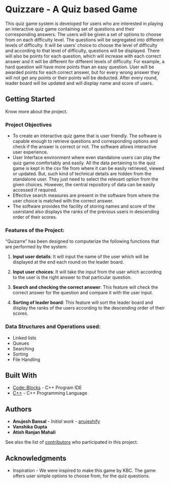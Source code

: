 # Quizzare - A Quiz based Game

This quiz game system is developed for users who are interested in playing an interactive quiz game containing set of questions and their corresponding answers. The users will be given a set of options to choose from on each difficulty level. The questions will be segregated into different levels of difficulty. It will be users’ choice to choose the level of difficulty and according to that level of difficulty, questions will be displayed. There will also be points for each question, which will increase with each correct answer and it will be different for different levels of difficulty. For example, a hard question will have more points than an easy question. User will be awarded points for each correct answer, but for every wrong answer they will not get any points or their points will be deducted. After every round, leader board will be updated and will display name and score of users.


## Getting Started

Know more about the project.

### Project Objectives

* To create an interactive quiz game that is user friendly. The software is capable enough to retrieve questions and corresponding options and check if the answer is correct or not. The software allows interactive user experience.
*  User Interface environment where even standalone users can play the quiz game comfortably and easily. All the data pertaining to the quiz game is kept in the csv file from where it can be easily retrieved, viewed or updated. But, such kind of technical details are hidden from the standalone user. They just need to select the relevant option from the given choices. However, the central repository of data can be easily accessed if required.
* Effective search measures are present in the software from where the user choice is matched with the correct answer.
* The software provides the facility of storing names and score of the userstand also displays the ranks of the previous users in descending order of their scores.

### Features of the Project: 
“Quizarre” has been designed to computerize the following functions that are performed by the system:

1. **Input user details**: It will input the name of the user which will be displayed at the end each round on the leader board.

2. **Input user choices**: It will take the input from the user which according to the user is the right answer to that particular question.

3. **Search and checking the correct answer**: This feature will check the correct answer for the question and compare it with the user input.

4. **Sorting of leader board**: This feature will sort the leader board and display the ranks of the users according to the descending order of their scores.

### Data Structures and Operations used:
* Linked lists
* Queues
* Searching
* Sorting
* File Handling

## Built With

* [Code::Blocks](https://www.codeblocks.org/user-manual/) - C++ Program IDE
* [C++](https://devdocs.io/cpp/) - C++ Programming Language
 

## Authors

* **Anujesh Bansal** - *Initial work* - [anujeshify](https://github.com/anujeshify)
* **Vanshika Gupta**
* **Atish Ranjan Mahali**

See also the list of [contributors](https://github.com/anujeshify/Entertainment-Rating-Database-ERDb/graphs/contributors) who participated in this project.

## Acknowledgments

* Inspiration - We were inspired to make this game by KBC. The game offers user simple options to choose from, for the quiz questions.

